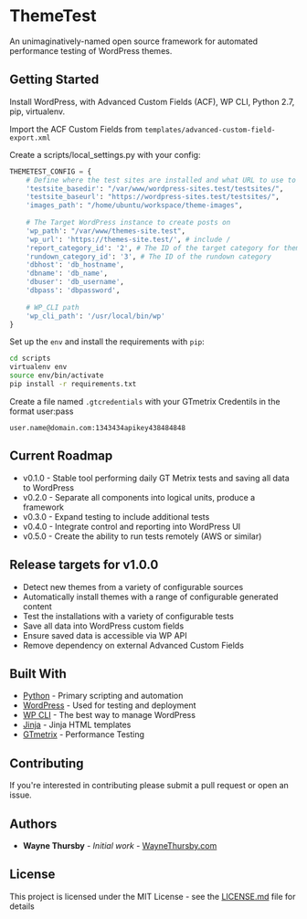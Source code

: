 # ThemeTest

An unimaginatively-named open source framework for automated performance testing of WordPress themes.

## Getting Started

Install WordPress, with Advanced Custom Fields (ACF), WP CLI, Python 2.7, pip, virtualenv.

Import the ACF Custom Fields from ```templates/advanced-custom-field-export.xml```

Create a scripts/local_settings.py with your config:

```python
THEMETEST_CONFIG = {
    # Define where the test sites are installed and what URL to use to reach them
    'testsite_basedir': "/var/www/wordpress-sites.test/testsites/",
    'testsite_baseurl': "https://wordpress-sites.test/testsites/",
    'images_path': "/home/ubuntu/workspace/theme-images",
    
    # The Target WordPress instance to create posts on
    'wp_path': "/var/www/themes-site.test",
    'wp_url': 'https://themes-site.test/', # include /
    'report_category_id': '2', # The ID of the target category for theme report posts
    'rundown_category_id': '3', # The ID of the rundown category
    'dbhost': 'db_hostname',
    'dbname': 'db_name',
    'dbuser': 'db_username',
    'dbpass': 'dbpassword',   
    
    # WP_CLI path
    'wp_cli_path': '/usr/local/bin/wp'
}
```

Set up the ```env``` and install the requirements with ```pip```:
```bash
cd scripts
virtualenv env
source env/bin/activate
pip install -r requirements.txt
```

Create a file named ```.gtcredentials``` with your GTmetrix Credentils in the format user:pass
```
user.name@domain.com:1343434apikey438484848
```

## Current Roadmap
* v0.1.0 - Stable tool performing daily GT Metrix tests and saving all data to WordPress
* v0.2.0 - Separate all components into logical units, produce a framework
* v0.3.0 - Expand testing to include additional tests
* v0.4.0 - Integrate control and reporting into WordPress UI
* v0.5.0 - Create the ability to run tests remotely (AWS or similar)

## Release targets for v1.0.0
* Detect new themes from a variety of configurable sources
* Automatically install themes with a range of configurable generated content
* Test the installations with a variety of configurable tests
* Save all data into WordPress custom fields
* Ensure saved data is accessible via WP API
* Remove dependency on external Advanced Custom Fields

## Built With

* [Python](https://www.python.org/) - Primary scripting and automation
* [WordPress](https://www.wordpress.org) - Used for testing and deployment
* [WP CLI](https://wp-cli.org/) - The best way to manage WordPress
* [Jinja](http://jinja.pocoo.org/docs/2.10/) - Jinja HTML templates
* [GTmetrix](https://gtmetrix.com/) - Performance Testing

## Contributing

If you're interested in contributing please submit a pull request or open an issue.

## Authors

* **Wayne Thursby** - *Initial work* - [WayneThursby.com](https://www.waynethursby.com)

## License

This project is licensed under the MIT License - see the [LICENSE.md](LICENSE.md) file for details



